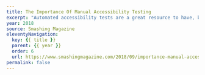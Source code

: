 ```yaml
---
title: The Importance Of Manual Accessibility Testing
excerpt: "Automated accessibility tests are a great resource to have, but they can't automatically make your site accessible. Use them as one step of a larger testing process"
year: 2018
source: Smashing Magazine
eleventyNavigation:
  key: {{ title }}
  parent: {{ year }}
  order: 6
  url: https://www.smashingmagazine.com/2018/09/importance-manual-accessibility-testing/
permalink: false
---
```

